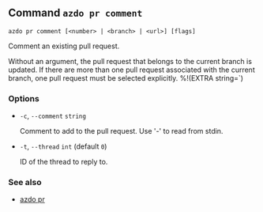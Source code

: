 ## Command `azdo pr comment`

```
azdo pr comment [<number> | <branch> | <url>] [flags]
```

Comment an existing pull request.

Without an argument, the pull request that belongs to the current branch is updated.
If there are more than one pull request associated with the current branch, one pull request must be selected explicitly.
%!(EXTRA string=`)

### Options


* `-c`, `--comment` `string`

	Comment to add to the pull request. Use &#39;-&#39; to read from stdin.

* `-t`, `--thread` `int` (default `0`)

	ID of the thread to reply to.


### See also

* [azdo pr](./azdo_pr.md)
